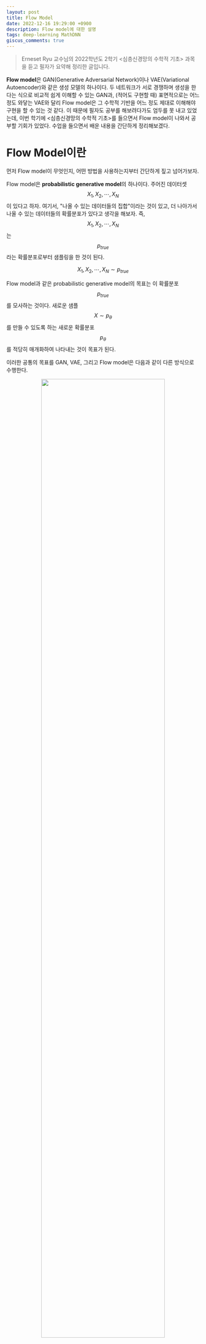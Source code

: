 ```yaml
---
layout: post
title: Flow Model
date: 2022-12-16 19:29:00 +0900
description: Flow model에 대한 설명
tags: deep-learning MathDNN
giscus_comments: true
---
```


> Erneset Ryu 교수님의 2022학년도 2학기 \<심층신경망의 수학적 기초\> 과목을 듣고 필자가 요약해 정리한 글입니다.

**Flow model**은 GAN(Generative Adversarial Network)이나 VAE(Variational Autoencoder)와 같은 생성 모델의 하나이다. 두 네트워크가 서로 경쟁하며 생성을 한다는 식으로 비교적 쉽게 이해할 수 있는 GAN과, (적어도 구현할 때) 표면적으로는 어느 정도 와닿는 VAE와 달리 Flow model은 그 수학적 기반을 어느 정도 제대로 이해해야 구현을 할 수 있는 것 같다. 이 때문에 필자도 공부를 해보려다가도 엄두를 못 내고 있었는데, 이번 학기에 \<심층신경망의 수학적 기초\>를 들으면서 Flow model이 나와서 공부할 기회가 있었다. 수업을 들으면서 배운 내용을 간단하게 정리해보겠다.

# Flow Model이란

먼저 Flow model이 무엇인지, 어떤 방법을 사용하는지부터 간단하게 짚고 넘어가보자. 

Flow model은 **probabilistic generative model**의 하나이다. 주어진 데이터셋 $$ X_1, X_2, \cdots, X_N$$이 있다고 하자. 여기서, "나올 수 있는 데이터들의 집합"이라는 것이 있고, 더 나아가서 나올 수 있는 데이터들의 확률분포가 있다고 생각을 해보자. 즉, $$ X_1, X_2, \cdots, X_N$$는 $$p_{true}$$라는 확률분포로부터 샘플링을 한 것이 된다.

$$ X_1, X_2, \cdots, X_N \sim p_{true}$$

Flow model과 같은 probabilistic generative model의 목표는 이 확률분포 $$ p_{true}$$를 모사하는 것이다. 새로운 샘플 $$ X\sim p_{\theta}$$를 만들 수 있도록 하는 새로운 확률분포 $$p_{\theta}$$를 적당히 매개화하여 나타내는 것이 목표가 된다. 

이러한 공통의 목표를 GAN, VAE, 그리고 Flow model은 다음과 같이 다른 방식으로 수행한다.
<p align="center" style="color:gray">
<img src="https://lilianweng.github.io/posts/2018-10-13-flow-models/three-generative-models.png" width="80%">
<br>
GAN, VAE, 그리고 Flow Model의 비교 (출처: https://lilianweng.github.io/posts/2018-10-13-flow-models/)
</p>

공통적으로, 세 모델은 모두 입력 데이터 $$X$$ 를 **잠재공간(latent space)**상의 벡터 $$Z$$ 와 대응시키는 식으로 동작한다. 이떄 잠재공간이란 일종의 차원축소라고도 볼 수 있는데, VAE의 경우를 보면 decoder는 $$Z$$만을 보고도 원래의 $$X$$와 유사한 $$X'$$을 복원해낸다. 이 말은 $$Z$$에 $$X$$에 담겨있는 정보(feature)들이 대부분 담겨있다는 뜻으로도 생각할 수 있을 것이다. 

눈에 띄는 것은 VAE와 Flow model의 차이이다. VAE에서 encoder와 decoder가 각각 분포를 나타내었고, 두 네트워크가 별개의 가중치를 가졌던 것과 달리(<a href="/blog/2022/VAE/">VAE 포스팅 참고</a>) flow에서는

1. 입력 데이터를 latent space로 보내는, encoder역할을 하는 것이 조건부 확률분포가 아닌 함수 $$f$$ 이다. 즉, 하나의 $$X$$ 에 대해 $$z$$ 가 유일하게, deterministic하게 결정된다.

1. $$f$$는 가역(invertible)이다. 즉, latent vector로부터 데이터를 샘플링하기 위해 별개의 네트워크를 사용할 필요가 없다!

1. VAE에서는 log likelihood 대신 이를 근사하는 ELBO(또는 VLB)를 최대화하였다면, Flow model에서는 log likelihood 그 자체를 최대화한다.

그렇다면 몇 가지 의문점이 생긴다.
* 잠재벡터 $$Z$$는 왜 필요한 것일까?
* 기존의 컨볼루션, linear layer, ReLU등으로 구성된 신경망은 역변환이 불가능한데, $$f$$를 어떻게 invertible하게 만들 수 있을까? 
* 인코더와 디코더를 거친 후 reconstruction loss를 구하면 되는 Autoencoder와 달리, flow model에서는 $$f^{-1}\circ f(X)=X$$가 된다. 그러면 트레이닝은 어떻게 시켜야 할까?

Flow model이 등장한 모티베이션과 그 이론적 배경들을 살펴보면서, 위의 의문점들을 하나씩 해결해보자.

# Maximum Likelihood Estimation

앞서 언급했듯이, flow model을 훈련하는 목표는 **maximum likelihood estimation(MLE, 최우도추정)** 을 수행하는 것이다. 분포 $$p_\theta(x)$$에서 나온 표본 $$X_1, X_2, \cdots, X_n$$이 있을 때, 우도(가능도, likelihood)는 

$$ p_\theta(X_1) p_\theta(X_2)\cdots p_\theta(X_n)$$

으로 정의된다. 이를 최대화하는 분포 $$p_\theta$$를, 다시 말해 이 분포를 결정하는 매개변수 $$\theta$$를 찾는 것이 바로 최우도추정이다. 이 우도라는 것은 무슨 의미를 가지는 것일까? 앞서 말했듯이, 우리가 flow model을 훈련시키는 목적은 데이터 $$X_1, X_2, \cdots, X_n$$에 내재되어 있는 구조를 파악하는 것이다. 이는 $$p_{true}$$에서 나온 것이므로 이를 근사하는 $$p_{\theta}$$를 구하는 것이 우리의 목표이다. 

만약 $$p_{\theta}$$가 실제 분포 $$p_{true}$$와 너무 다르다면, $$p_{\theta}$$는 어떤 데이터 $$X_i$$에 대해서 "이런 데이터는 나올 수 없어"라면서 매우 작은 값을 부여할 수도 있을 것이다. 그러면 우도가 매우 작아지게 된다. 따라서 우도가 클수록, 우리의 모델 $$p_{\theta}$$가 실제 분포 $$p_{true}$$에 근접해지는 것이다. 

그렇다면 각각의 $$X_i$$에 대해서만 $$p_\theta$$값을 크게 하면 되지 않나 하는 생각을 할 수 있을 것이다. 하지만 $$p_{\theta}$$는 확률밀도함수이기 때문에, 

$$\int p_{\theta}(x) dx = 1$$

이라는 기본적인 성질을 만족해야 한다. 즉, $$p_{\theta}$$가 부여할 수 있는 값의 "총량"은 제한되어 있으니, 샘플링된 데이터를 보고 함수값을 잘 배분해서 $$p_{true}$$와 비슷해지도록 하는 것이다. 

한편, 우도 

$$ p_\theta(X_1) p_\theta(X_2)\cdots p_\theta(X_n)$$

는 곱 형태로 되어 있기 떄문에 최대화를 하기가 불편하다. 경사하강법 등을 사용해서 최대화를 수행하려면 식을 미분해야 하는데, 곱 형태로 된 식은 미분이 어렵기 떄문이다. 따라서 로그를 씌워서 **log-likelihood**

$$ \sum_{i=1}^N \log{p_{\theta}(X_i)}$$

를 최대화해주게 된다.

# \\(p_{\theta}\\)의 표현

그러면 이제 "데이터를 받았을 때, $$p_{\theta}$$에서 $$X_i$$가 나올 확률$$을 neural network를 사용해서 나타내주면 된다. 간단하게 생각하면 이런 방법이 있을 것이다.

> 데이터 X를 입력으로 넣으면 $$p_{\theta}(X)$$를 출력으로 내보내는 신경망

그런데 이 방법에는 문제점이 있다. 먼저 정규화(normalization)을 시켜줄 수가 없게 된다. 만약 $$p_{\theta}$$가 이산확률분포였다면, 마지막 계층에 softmax를 한번 씌워주기만 하면 전부 더해서 1이 되도록 강제할 수 있다. 하지만 연속확률분포에서 (1) X를 마구 넣어서 각 X에 대해 $$p_{\theta}(X)$$의 함수값을 구하고 (2) 구분구적법과 같은 방법을 사용해서 적분을 하고 (3) 각각의 함수값을 $$ \int p_{\theta}(x)dx$$로 나눠서 정규화하는 것은 굉장히 어려운 작업이다. 따라서 우리는 다른 방법을 써준다. 입력 데이터 $$X$$를 정규분포와 같이 간단한 분포 상의 한 점으로 대응시키는 것이다. 

> 데이터 X를 입력으로 넣으면, 이를 간단한 분포 $$p_Z$$상의 
>$$Z= f_{\theta}(X) \sim p_Z$$
>로 대응시키는 신경망

이렇게 하면, $$p_{\theta}(x)$$는 자연스럽게 $$p_{\theta}(x)=p_Z(z)= p_Z(f_{\theta}(x))$$로 구할 수가 있게 된다.

이는 change of variables formula

$$p_{\theta}(X) = \left\vert\frac{\partial z}{\partial x}\right\vert p_{Z}(f_{\theta}(x))$$

와 같이 계산된다. 여기서 $$\left\vert\frac{\partial z}{\partial x}\right\vert = \left\vert\frac{\partial f_{\theta}}{\partial x}(x)\right\vert$$ 는 Jacobian 행렬의 행렬식(determinant)의 절대값으로, 일종의 부피 변환비같은 역할을 한다.

이제 이것을 log likelihood 식에 대입하면 우리의 training objective는 다음과 같다.

$$\text{maximize}_{\theta \in \Theta} \sum_{i=1}^N \log{p_{\theta}(X_i)} = \text{maximize}_{\theta \in \Theta} \sum_{i=1}^N \log{p_{Z}(f_{\theta}(X_i))} + \log{\left\vert\frac{\partial f_\theta}{\partial x}(X_i)\right\vert} $$

SGD나 Adam같은 optimizer로 위의 최적화를 수행하기만 하면 flow를 훈련시킬 수 있게 되는 것이다. 그런데, 

$$\log{p_{Z}(f_{\theta}(X_i))} + \log{\left\vert\frac{\partial f_\theta}{\partial x}(X_i)\right\vert}$$

의 기울기를 구하고, 샘플링을 통해 새로운 데이터를 얻어내려면 몇 가지 요구사항이 필요하다.

* 먼저, $$f_{\theta}$$와 $$\nabla_{\theta}f_{\theta}$$를 쉽게 계산할 수 있어야 한다.
* 식에 $$\frac{\partial f_\theta}{\partial x}$$가 나오기 때문에 $$f_\theta$$는 ($$x$$에 대해)미분가능해야 할 것이다.
* 여기에 $$\nabla_{\theta}$$를 씌워서 값을 얻을 수 있어야 하므로,$$ \nabla_{\theta}\left\vert\frac{\partial f_\theta}{\partial x}\right\vert$$도 쉽게 계산이 가능해야 한다.
* 마지막으로, sampling을 하기 위해서는 $$f_{\theta}$$가 가역(invertible)이어야 한다.
    * 부연설명을 하자면, 여기서 sampling이란 우리가 근사한 분포 $$p_{\theta}$$로부터 새로운 데이터를 얻어내는 것을 말한다. 이는 $$Z\sim p_Z$$를 하나 샘플링 한 후 $$f^{-1}_\theta(Z)$$를 구함으로써 가능하다. $$f_{\theta}$$가 가역이어야 하는 이유이다.

## Flow의 합성
기존의 MLP(다층 퍼셉트론)나 CNN(컨볼루션 신경망)에서 층을 여러 개 쌓아서 네트워크의 표현력을 증가시켰듯이, flow에서도 비슷하게 flow를 여러 층으로 쌓아 합성함수를 구성하듯이 표현력을 증가시킬 수 있다. 단순히

$$x \mapsto f_1 \mapsto f_2 \mapsto \cdots \mapsto f_n \mapsto z$$

와 같이 여러 함수들을 거쳐서 $$x$$가 간단한 분포 $$p_Z$$를 따르는 확률변수로 변환되는 것이다. 이 경우 체인 룰을 사용해서 

$$\left\vert \frac{\partial f_{\theta}}{\partial x}\right\vert = \left\vert \frac{\partial f_n}{\partial f_{n-1}}\frac{\partial f_{n-1}}{\partial f_{n-2}}\cdots \frac{\partial f_2}{\partial f_1}\frac{\partial f_1}{\partial x}\right\vert$$

$$ = \left\vert \frac{\partial f_n}{\partial f_{n-1}}\right\vert\left\vert\frac{\partial f_{n-1}}{\partial f_{n-2}}\right\vert\cdots \left\vert\frac{\partial f_2}{\partial f_1}\right\vert\left\vert\frac{\partial f_1}{\partial x}\right\vert$$

임을 알 수 있으므로, 

$$ \log p_\theta(x) = \log p_Z(f_\theta(x))+\sum_{i=1}^n \log \left\vert \frac{\partial f_i}{\partial f_{i-1}}\right\vert$$

# Coupling Flow

이제 처음에 들었던 세 가지 의문점 중 첫 번째와 세 번째가 해결되었다. 그렇다면 마지막, 두 번째 의문점이 남는다.
* 기존의 컨볼루션, linear layer, ReLU등으로 구성된 신경망은 역변환이 불가능한데, $$f$$를 어떻게 invertible하게 만들 수 있을까?

일반적으로, 이를 위해서 사용하는 방법은 **coupling flow**이다. 이를 간단하게 설명하자면, 각 층의 입력 $$x$$를 $$x = (x^A\vert x^B)$$로 분할한 후 $$x^B$$만 변환하고 $$x^A$$는 그대로 남겨두는 것이다. 수식으로 이를 설명하자면 다음과 같다.

$$ z = (z^A\vert z^B) = f(x) = f(x^A\vert x^B) = (x^A\vert \hat{f}(x^B\vert \psi_\theta (x^A)))$$

식을 보면, $$x^B$$를 변환하는 함수는 $$\hat{f}(x^B\vert \psi_\theta (x^A))$$로 표현된다는 것을 알 수 있다. 즉, $$x^A$$로부터 $$ \psi_\theta (x^A)$$라는 값을 얻은 후, $$x^B$$를 변환할 때 이를 참고해서 사용한다는 것으로 해석하면 된다. 또, $$ \hat{f}$$는 가역이라는 조건이 붙는다.

이렇게 하면 $$z$$만 보고 $$x$$를 쉽게 얻어낼 수 있다! 먼저 $$z^A = x^A$$이므로 $$x^A$$는 바로 얻어낼 수 있다.  $$x^B$$만 얻어내면 되는 것인데, 이는 다음의 과정으로 계산이 가능하다.

1. 먼저 $$\psi(x^A)=\psi(z^A)$$를 구한다.
1. $$z^B = \hat{f}(x^B\vert\psi(x^A))$$이고, $$\hat{f}$$는 가역이며, $$\psi(x^A)$$를 알고 있으니 함수의 역을 취해서 $$x^B$$를 얻어낼 수 있다.

즉, $$f$$는 가역 함수가 된다. 가역함수끼리 합성해도 가역함수가 되므로, 이러한 $$f$$를 앞서 설명한 것처럼 거듭해 쌓으면 더 강력한 표현력을 가진 flow를 얻을 수 있다. 한편, coupling flow의 Jacobian determinant $$\left\vert\frac{\partial f_\theta}{\partial x}\right\vert$$를 구하면 다음과 같다.

$$\left\vert\frac{\partial f_\theta}{\partial x}\right\vert = \left\vert \frac{\partial \hat{f}}{\partial x^B}(x^B\vert \psi_{\theta}(x^A))\right\vert$$

## Additive Transformation (NICE)

L. Dinh et al. (2014), "Nice: Non-linear independend components estimation"에서 사용한 방법이다. 단순히

$$ z_{1:n/2} = x_{1:n/2}, z_{n/2:n} =x_{n/2:n} = x_{n/2:n }+t_\theta(x_{1:n/2})$$

로 정의하는 방식이다. 즉, 입력 데이터의 앞부분 절반은 변형 없이 그대로 내보내고, 나머지 절반은 앞부분으로부터 얻은 어떤 함수값을 더해주기만 하는 방식이다. 이 경우 inverse는

$$ x_{1:n/2} = z_{1:n/2}, x_{n/2:n} =z_{n/2:n} = x_{n/2:n }-t_\theta(z_{1:n/2})$$

로 쉽게 계산할 수 있게 되고, Jacobian determinant는 $$\left\vert\frac{\partial f_\theta}{\partial x}\right\vert = 1$$이 된다.

## Affine Transformation (Real NVP)

L. Dinh et al. (2016), "Density estimation using real nvp"에서 사용된 방법이다. Real NVP에서 NVP는 non-volume-preserving의 약자로, 일종의 부피변화율의 의미를 갖는다고 한 Jacobian determinant가 NICE에서와는 다르게 1이 아니게 된다는 점에서 따온 말인 것으로 보인다. (논문을 읽지는 않아서 정확히는 모르겠다)

Real NVP에서는 한발 더 나아가, 

$$ z_{1:n/2} = x_{1:n/2},\quad z_{n/2:n} =e^{s_\theta(x_{1:n/2})} \odot x_{n/2:n} +t_\theta(x_{1:n/2})$$

와 같이 계산이 이루어진다. 여기서 $$\odot$$은 elementwise multiplication을 의미한다. inverse는 (당연히) 

$$ x_{1:n/2}=z_{1:n/2}, \quad x_{n/2:n} = e^{-s_\theta(x_{1:n/2})}\odot (z_{n/2:n}-t_\theta(x_{1:n/2}))$$

로 계산할 수 있다. Jacobian determinant는 앞서 말했듯이 1이 아니게 되고, 게산을 해보면 

$$\left\vert\frac{\partial f_\theta}{\partial x}\right\vert = \prod_{i}e^{s_\theta(x_{1:n/2})_i}=\text{exp}(\mathbb{1}_{n/2}^T s_{\theta}(x_{n/2:n}))$$

이 된다.

## Coupling Layer의 분할 방법
위에서 $$x  = (x^{A}, x^B)$$와 같이 분할할 때, 분할하는 방법을 계속 똑같이 둔다면 $$x^A$$에 해당하는 원소(픽셀)들은 계속 값이 바뀌지 않은 채로 놓이게 될 것이다. 따라서 일반적으로 flow model들에서는 각 계층마다 분할을 하는 방법을 계속 바꿔준다.

<p style="color:gray" align="center">
<img src="/assets/img/realnvp_masks.png" width="80%">
<br>
coupling layer의 분할 방법. 좌: spatial checkerboard. 우: channelwise. 출처: L. Dinh et al. (2016)
</p>

첫 번째 방법은 위의 왼쪽 그림처럼 checkerboar pattern으로 A와 B를 구분해주는 방법이다. 반면 두 번째 방법은 텐서를 reshape해준 후, 채널별로 A와 B를 구분해주는 방법이다. Real NVP의 경우 두 가지 방법을 교대로 3번씩 사용해주는 방식으로 충분한 표현력을 얻을 수 있도록 한다.

# 결론
이제 글의 초반에 던졌던 세 가지 질문에 대한 답을 정리해보겠다.

* 잠재벡터 $$Z$$는 왜 필요한 것일까?
    * 각 데이터 $$X$$의 우도를 계산할 때, 뉴럴 네트워크가 곧바로 PDF를 출력하도록 하기에는 (1) normalization이 힘들고, (2) sampling이 어렵다는 문제점이 있다. flow에서는 이를 해결하기 위해서 주어진 데이터의 확률분포를 정규분포와 같은 간단한 분포로 매핑하는 함수 $$f_\theta$$를 정의하는데, 이것에 의해 입력 데이터 $$X_i$$는 잠재벡터 $$Z=f_\theta(X_i)$$로 매핑된다.
* 기존의 컨볼루션, linear layer, ReLU등으로 구성된 신경망은 역변환이 불가능한데, $$f$$를 어떻게 invertible하게 만들 수 있을까? 
    * Coupling Flow를 사용해서 텐서를 두 부분으로 분할한 후, 절반은 그대로 두고 나머지 절반은 "첫번째 절반과의 correlation이 들어간" 가역 변환을 취해준다. NICE에서는 Additive Transformation을, Real NVP에서는 Affine Transformation을 사용한다.
* 인코더와 디코더를 거친 후 reconstruction loss를 구하면 되는 Autoencoder와 달리, flow model에서는 $$f^{-1}\circ f(X)=X$$가 된다. 그러면 트레이닝은 어떻게 시켜야 할까?
    * Maximum likelihood estimation을 트레이닝의 목표로 삼아, log likelihood을 최대화시킴으로서 트레이닝이 가능하다.
    